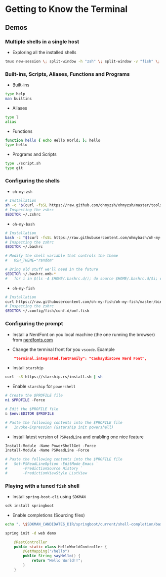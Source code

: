 # Getting to Know the Terminal

## Demos

### Multiple shells in a single host

- Exploring all the installed shells

```bash
tmux new-session \; split-window -h "zsh" \; split-window -v "fish" \; select-pane -t 0 \; split-window -v "pwsh" \; attach
```

### Built-ins, Scripts, Aliases, Functions and Programs 

- Built-ins

```bash
type help
man builtins
```

- Aliases

```bash
type l
alias
```
- Functions

```bash
function hello { echo Hello World; }; hello
type hello
```

- Programs and Scripts

```bash
type ./script.sh
type git
```

### Configuring the shells

- `oh-my-zsh`

```bash
# Installation  
sh -c "$(curl -fsSL https://raw.github.com/ohmyzsh/ohmyzsh/master/tools/install.sh)"
# Inspecting the zshrc
$EDITOR ~/.zshrc
```
- `oh-my-bash`

```bash
# Installation  
bash -c "$(curl -fsSL https://raw.githubusercontent.com/ohmybash/oh-my-bash/master/tools/install.sh)"
# Inspecting the zshrc
$EDITOR ~/.bashrc

# Modify the shell variable that controls the theme
#   OSH_THEME="random"

# Bring old stuff we'll need in the future
$EDITOR ~/.bashrc.omb-*
#   for i in $(ls -A $HOME/.bashrc.d/); do source $HOME/.bashrc.d/$i; done
```

- `oh-my-fish`

```bash
# Installation  
curl https://raw.githubusercontent.com/oh-my-fish/oh-my-fish/master/bin/install | fish
# Inspecting the zshrc
$EDITOR ~/.config/fish/conf.d/omf.fish   
```

### Configuring the prompt

- Install a NerdFont on you local machine (the one running the browser) from [nerdfonts.com](https://www.nerdfonts.com/)

- Change the terminal front for you `vscode`. Example

```json
    "terminal.integrated.fontFamily": "CaskaydiaCove Nerd Font",
```

- Install `starship`

```bash
curl -sS https://starship.rs/install.sh | sh
```

- Enable `starship` for `powershell`

```ps1
# Create the $PROFILE file
ni $PROFILE -Force

# Edit the $PROFILE file
& $env:EDITOR $PROFILE

# Paste the following contents into the $PROFILE file
#   Invoke-Expression (&starship init powershell)
```

- Install latest version of `PSReadLine` and enabling one nice feature

```ps1
Install-Module -Name PowerShellGet -Force
Install-Module -Name PSReadLine -Force

# Paste the following contents into the $PROFILE file
#   Set-PSReadLineOption -EditMode Emacs `
#       -PredictionSource History `
#       -PredictionViewStyle ListView
```

### Playing with a tuned `fish` shell

- Install `spring-boot-cli` using `SDKMAN`

```bash
sdk install springboot
```

- Enable completions (Sourcing files)

```bash
echo ". \$SDKMAN_CANDIDATES_DIR/springboot/current/shell-completion/bash/spring" >> $HOME/.bashrc
```

```bash
spring init -d web demo
```

```java
    @RestController
    public static class HelloWorldController {
        @GetMapping("/hello")
        public String sayHello() {
            return "Hello World!!";
        }
    }
```


